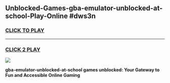 
## Unblocked-Games-gba-emulator-unblocked-at-school-Play-Online #dws3n
<h3>
<a href="https://news.freeplayer.one?title=gba-emulator-unblocked-at-school&ref=3">CLICK TO PLAY</a></h3>
<hr>

<h3>
<a href="https://news.freeplayer.one?title=gba-emulator-unblocked-at-school&ref=3">CLICK 2 PLAY</a>
  
</h3>

<a href="https://news.freeplayer.one?title=gba-emulator-unblocked-at-school&ref=3"><img src="https://clearcache.store/games.png"></a>


**gba-emulator-unblocked-at-school games unblocked: Your Gateway to Fun and Accessible Online Gaming**
